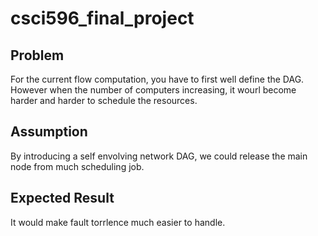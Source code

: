 # csci596_final_project

## Problem
For the current flow computation, you have to first well define the DAG. 
However when the number of computers increasing, it wourl become harder and harder to schedule the resources. 


## Assumption
By introducing a self envolving network DAG, we could release the main node from much scheduling job. 
## Expected Result
It would make fault torrlence much easier to handle. 
